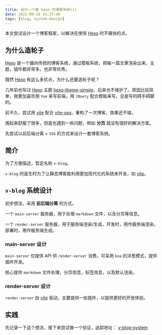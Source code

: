 ```yaml
---
title: 设计一个像 hexo 的博客系统(1)
date: 2021-09-26 15:37:40
tags: [blog, system-design]
---
```


本文尝试设计一个博客框架，以解决在使用 [Hexo] 时不痛快的点。

## 为什么造轮子

[Hexo] 是一个偏向传统的博客系统，通过模板系统，把每一篇文章渲染出来。主题，插件都非常多。也非常优秀。

既然 [Hexo] 有这么多优点，为什么还要造轮子呢？

几年前也写过 [Hexo] 主题 [hexo-theme-simple]，后来也不维护了。原因比较简单，我更加喜欢用 `Vue` 来写前端，用 `JQuery` 配合模板来写，总是写的碍手碍脚的。

前不久，尝试用 [vite] 配合 [vite-ssg]，重构了一次博客，效果还不错。

用起来舒服了很多，但是也遇到一些问题，例如 **分页** 就没有很好的解决方案。

先尝试以前后端分离 + `SSG` 的方式来设计一套博客系统。

<!-- more -->

## 简介

为了方便描述，暂定名称 `v-blog`。

`v-blog` 的诞生时为了让静态博客能利用更加现代化的系统来开发，如 [vite]。

## `v-blog` 系统设计

初步想法，采用 **前后端分离** 的方式。

一个 `main-server` 服务器，用于处理 `markdown` 文件，以及分页等信息。

一个 `render-server` 服务器，用于服务端渲染/生成，开发时，用作服务端渲染，部署时，用作服务端生成。

### main-server 设计

`main-server` 仅提供 API 供 `render-server` 消费。可采用 `koa` 的洋葱模式，提供插件开发。

核心提供 `markdown` 文件处理，分页信息，标签信息，以及默认渲染。

### render-server 设计

`render-server` 由 [vite] 驱动，主要提供一些插件，以提供更好的开发体验。

## 实践

先记录一下这个想法，接下来尝试做一个验证，追踪地址： [v-blog-system](https://github.com/0x-jerry/v-blog-system)

[hexo]: https://hexo.io/
[hexo-theme-simple]: https://github.com/0x-jerry/hexo-theme-simple
[vite]: https://vitejs.dev
[vite-ssg]: https://github.com/antfu/vite-ssg
